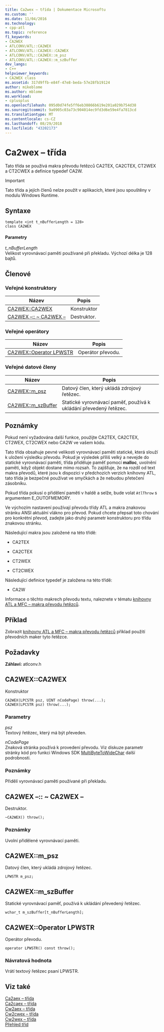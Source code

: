 ```yaml
---
title: Ca2wex – třída | Dokumentace Microsoftu
ms.custom: ''
ms.date: 11/04/2016
ms.technology:
- cpp-atl
ms.topic: reference
f1_keywords:
- CA2WEX
- ATLCONV/ATL::CA2WEX
- ATLCONV/ATL::CA2WEX::CA2WEX
- ATLCONV/ATL::CA2WEX::m_psz
- ATLCONV/ATL::CA2WEX::m_szBuffer
dev_langs:
- C++
helpviewer_keywords:
- CA2WEX class
ms.assetid: 317d9ffb-e84f-47e8-beda-57e28fb19124
author: mikeblome
ms.author: mblome
ms.workload:
- cplusplus
ms.openlocfilehash: 095d0d74fe5ff6eb30866b619e201a029b754d38
ms.sourcegitcommit: 9a0905c03a73c904014ec9fd3d6e59e4fa7813cd
ms.translationtype: MT
ms.contentlocale: cs-CZ
ms.lasthandoff: 08/29/2018
ms.locfileid: "43202173"
---
```

# <a name="ca2wex-class"></a>Ca2wex – třída
Tato třída se používá makra převodu řetězců CA2TEX, CA2CTEX, CT2WEX a CT2CWEX a definice typedef CA2W.  
  
> [!IMPORTANT]
>  Tato třída a jejích členů nelze použít v aplikacích, které jsou spouštěny v modulu Windows Runtime.  
  
## <a name="syntax"></a>Syntaxe  
  
```
template <int t_nBufferLength = 128>
class CA2WEX
```  
  
#### <a name="parameters"></a>Parametry  
 *t_nBufferLength*  
 Velikost vyrovnávací paměti používané při překladu. Výchozí délka je 128 bajtů.  
  
## <a name="members"></a>Členové  
  
### <a name="public-constructors"></a>Veřejné konstruktory  
  
|Název|Popis|  
|----------|-----------------|  
|[CA2WEX::CA2WEX](#ca2wex)|Konstruktor|  
|[CA2WEX –:: ~ CA2WEX –](#dtor)|Destruktor.|  
  
### <a name="public-operators"></a>Veřejné operátory  
  
|Název|Popis|  
|----------|-----------------|  
|[CA2WEX::Operator LPWSTR](#operator_lpwstr)|Operátor převodu.|  
  
### <a name="public-data-members"></a>Veřejné datové členy  
  
|Název|Popis|  
|----------|-----------------|  
|[CA2WEX::m_psz](#m_psz)|Datový člen, který ukládá zdrojový řetězec.|  
|[CA2WEX::m_szBuffer](#m_szbuffer)|Statické vyrovnávací paměť, používá k ukládání převedený řetězec.|  
  
## <a name="remarks"></a>Poznámky  
 Pokud není vyžadována další funkce, použijte CA2TEX, CA2CTEX, CT2WEX, CT2CWEX nebo CA2W ve vašem kódu.  
  
 Tato třída obsahuje pevné velikosti vyrovnávací paměti statické, která slouží k uložení výsledku převodu. Pokud je výsledek příliš velký a nevejde do statické vyrovnávací paměti, třída přiděluje paměť pomocí **malloc**, uvolnění paměti, když objekt dostane mimo rozsah. To zajišťuje, že na rozdíl od text makra převodů, které jsou k dispozici v předchozích verzích knihovny ATL, tato třída je bezpečné používat ve smyčkách a že nebudou přetečení zásobníku.  
  
 Pokud třída pokusí o přidělení paměti v haldě a selže, bude volat `AtlThrow` s argumentem E_OUTOFMEMORY.  
  
 Ve výchozím nastavení používají převodu třídy ATL a makra znakovou stránku ANSI aktuální vlákno pro převod. Pokud chcete přepsat toto chování pro konkrétní převod, zadejte jako druhý parametr konstruktoru pro třídu znakovou stránku.  
  
 Následující makra jsou založené na této třídě:  
  
- CA2TEX  
  
- CA2CTEX  
  
- CT2WEX  
  
- CT2CWEX  
  
 Následující definice typedef je založena na této třídě:  
  
- CA2W  
  
 Informace o těchto makrech převodu textu, naleznete v tématu [knihovny ATL a MFC – makra převodu řetězců](string-conversion-macros.md).  
  
## <a name="example"></a>Příklad  
 Zobrazit [knihovny ATL a MFC – makra převodu řetězců](string-conversion-macros.md) příklad použití převodních maker tyto řetězce.  
  
## <a name="requirements"></a>Požadavky  
 **Záhlaví:** atlconv.h  
  
##  <a name="ca2wex"></a>  CA2WEX::CA2WEX  
 Konstruktor  
  
```
CA2WEX(LPCSTR psz, UINT nCodePage) throw(...);
CA2WEX(LPCSTR psz) throw(...);
```  
  
### <a name="parameters"></a>Parametry  
 *psz*  
 Textový řetězec, který má být převeden.  
  
 *nCodePage*  
 Znaková stránka používá k provedení převodu. Viz diskuze parametr stránky kód pro funkci Windows SDK [MultiByteToWideChar](/windows/desktop/api/stringapiset/nf-stringapiset-multibytetowidechar) další podrobnosti.  
  
### <a name="remarks"></a>Poznámky  
 Přidělí vyrovnávací paměti používané při překladu.  
  
##  <a name="dtor"></a>  CA2WEX –:: ~ CA2WEX –  
 Destruktor.  
  
```
~CA2WEX() throw();
```  
  
### <a name="remarks"></a>Poznámky  
 Uvolní přidělené vyrovnávací paměti.  
  
##  <a name="m_psz"></a>  CA2WEX::m_psz  
 Datový člen, který ukládá zdrojový řetězec.  
  
```
LPWSTR m_psz;
```  
  
##  <a name="m_szbuffer"></a>  CA2WEX::m_szBuffer  
 Statické vyrovnávací paměť, používá k ukládání převedený řetězec.  
  
```
wchar_t m_szBuffer[t_nBufferLength];
```  
  
##  <a name="operator_lpwstr"></a>  CA2WEX::Operator LPWSTR  
 Operátor převodu.  
  
```  
operator LPWSTR() const throw();
```  
  
### <a name="return-value"></a>Návratová hodnota  
 Vrátí textový řetězec psaní LPWSTR.  
  
## <a name="see-also"></a>Viz také  
 [Ca2aex – třída](../../atl/reference/ca2aex-class.md)   
 [Ca2caex – třída](../../atl/reference/ca2caex-class.md)   
 [Cw2aex – třída](../../atl/reference/cw2aex-class.md)   
 [Cw2cwex – třída](../../atl/reference/cw2cwex-class.md)   
 [Cw2wex – třída](../../atl/reference/cw2wex-class.md)   
 [Přehled tříd](../../atl/atl-class-overview.md)
